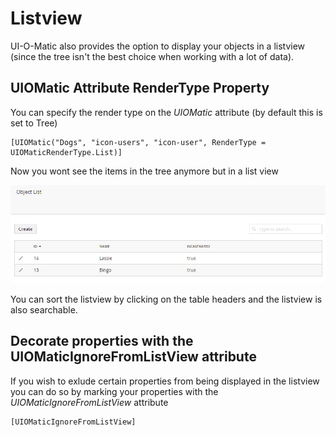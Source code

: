 # Listview #

UI-O-Matic also provides the option to display your objects in a listview (since the tree isn't the best choice when working with a lot of data).

## UIOMatic Attribute RenderType Property ##

You can specify the render type on the *UIOMatic* attribute (by default this is set to Tree)

    [UIOMatic("Dogs", "icon-users", "icon-user", RenderType = UIOMaticRenderType.List)]

Now you wont see the items in the tree anymore but in a list view

![](img/listview.png)

You can sort the listview by clicking on the table headers and the listview is also searchable.

## Decorate properties with the UIOMaticIgnoreFromListView attribute ##
If you wish to exlude certain properties from being displayed in the listview you can do so by marking your properties with the *UIOMaticIgnoreFromListView* attribute

	[UIOMaticIgnoreFromListView]




